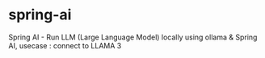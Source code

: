 # spring-ai
Spring AI - Run LLM (Large Language Model) locally using ollama &amp; Spring AI, usecase : connect to LLAMA 3
